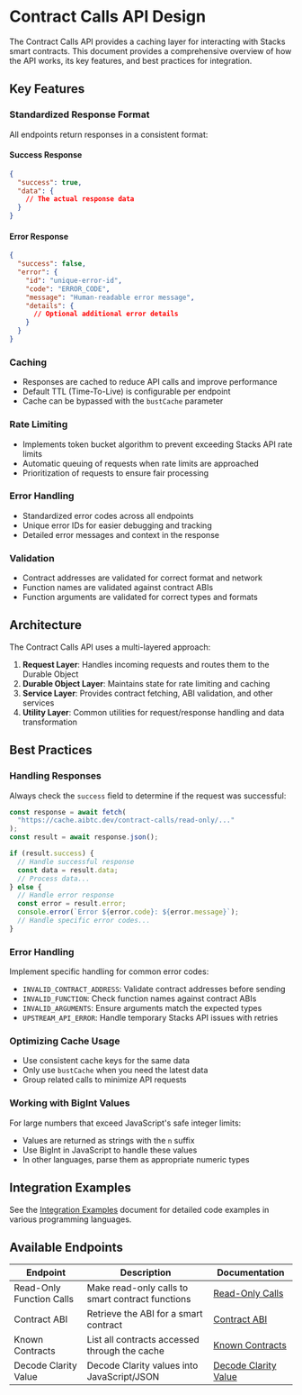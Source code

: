 # Contract Calls API Design

The Contract Calls API provides a caching layer for interacting with Stacks smart contracts. This document provides a comprehensive overview of how the API works, its key features, and best practices for integration.

## Key Features

### Standardized Response Format

All endpoints return responses in a consistent format:

#### Success Response

```json
{
  "success": true,
  "data": {
    // The actual response data
  }
}
```

#### Error Response

```json
{
  "success": false,
  "error": {
    "id": "unique-error-id",
    "code": "ERROR_CODE",
    "message": "Human-readable error message",
    "details": {
      // Optional additional error details
    }
  }
}
```

### Caching

- Responses are cached to reduce API calls and improve performance
- Default TTL (Time-To-Live) is configurable per endpoint
- Cache can be bypassed with the `bustCache` parameter

### Rate Limiting

- Implements token bucket algorithm to prevent exceeding Stacks API rate limits
- Automatic queuing of requests when rate limits are approached
- Prioritization of requests to ensure fair processing

### Error Handling

- Standardized error codes across all endpoints
- Unique error IDs for easier debugging and tracking
- Detailed error messages and context in the response

### Validation

- Contract addresses are validated for correct format and network
- Function names are validated against contract ABIs
- Function arguments are validated for correct types and formats

## Architecture

The Contract Calls API uses a multi-layered approach:

1. **Request Layer**: Handles incoming requests and routes them to the Durable Object
2. **Durable Object Layer**: Maintains state for rate limiting and caching
3. **Service Layer**: Provides contract fetching, ABI validation, and other services
4. **Utility Layer**: Common utilities for request/response handling and data transformation

## Best Practices

### Handling Responses

Always check the `success` field to determine if the request was successful:

```javascript
const response = await fetch(
  "https://cache.aibtc.dev/contract-calls/read-only/..."
);
const result = await response.json();

if (result.success) {
  // Handle successful response
  const data = result.data;
  // Process data...
} else {
  // Handle error response
  const error = result.error;
  console.error(`Error ${error.code}: ${error.message}`);
  // Handle specific error codes...
}
```

### Error Handling

Implement specific handling for common error codes:

- `INVALID_CONTRACT_ADDRESS`: Validate contract addresses before sending
- `INVALID_FUNCTION`: Check function names against contract ABIs
- `INVALID_ARGUMENTS`: Ensure arguments match the expected types
- `UPSTREAM_API_ERROR`: Handle temporary Stacks API issues with retries

### Optimizing Cache Usage

- Use consistent cache keys for the same data
- Only use `bustCache` when you need the latest data
- Group related calls to minimize API requests

### Working with BigInt Values

For large numbers that exceed JavaScript's safe integer limits:

- Values are returned as strings with the `n` suffix
- Use BigInt in JavaScript to handle these values
- In other languages, parse them as appropriate numeric types

## Integration Examples

See the [Integration Examples](integration-examples.md) document for detailed code examples in various programming languages.

## Available Endpoints

| Endpoint                 | Description                                      | Documentation                                   |
| ------------------------ | ------------------------------------------------ | ----------------------------------------------- |
| Read-Only Function Calls | Make read-only calls to smart contract functions | [Read-Only Calls](read-only-calls.md)           |
| Contract ABI             | Retrieve the ABI for a smart contract            | [Contract ABI](contract-abi.md)                 |
| Known Contracts          | List all contracts accessed through the cache    | [Known Contracts](known-contracts.md)           |
| Decode Clarity Value     | Decode Clarity values into JavaScript/JSON       | [Decode Clarity Value](decode-clarity-value.md) |
